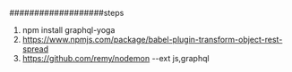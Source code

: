 ###################steps
1. npm install graphql-yoga
2. https://www.npmjs.com/package/babel-plugin-transform-object-rest-spread
3. https://github.com/remy/nodemon --ext js,graphql
